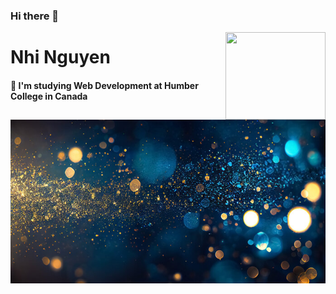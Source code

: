### Hi there 👋

  <img align="right" width="160" height="140" src="https://media.giphy.com/media/2IudUHdI075HL02Pkk/giphy.gif"  >



# Nhi Nguyen
#### 🌱 I'm studying Web Development at Humber College in Canada
<img src="/image/new.jpg" width="1000px">

<!-- ![Nhi's profile image](/image/new.jpg "nhi's background") -->

<!--
**nhinguyen277/nhinguyen277** is a ✨ _special_ ✨ repository because its `README.md` (this file) appears on your GitHub profile.

Here are some ideas to get you started:

- 🔭 I’m currently working on ...
- 🌱 I’m currently learning ...
- 👯 I’m looking to collaborate on ...
- 🤔 I’m looking for help with ...
- 💬 Ask me about ...
- 📫 How to reach me: ...
- 😄 Pronouns: ...
- ⚡ Fun fact: ...
-->
